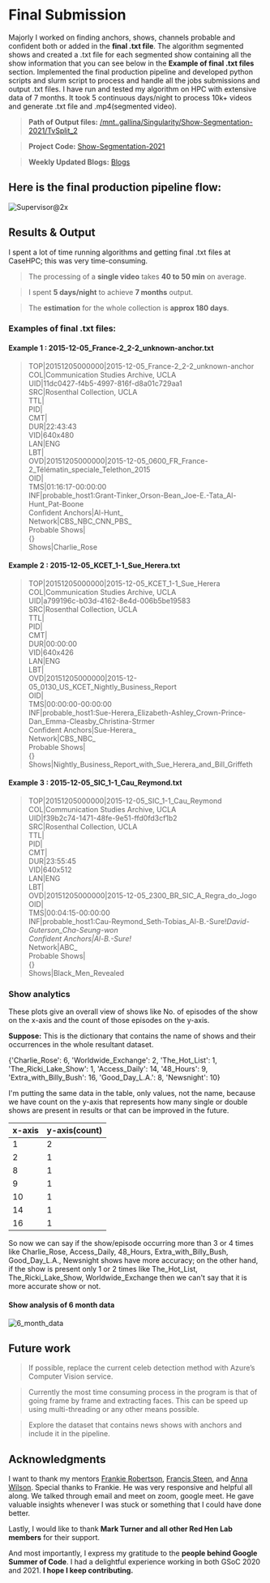 # Final Submission

Majorly I worked on finding anchors, shows, channels probable and confident both or added in the **final .txt file**. The algorithm segmented shows and created a .txt file for each segmented show containing all the show information that you can see below in the **Example of final .txt files** section. Implemented the final production pipeline and developed python scripts and slurm script to process and handle all the jobs submissions and output .txt files. I have run and tested my algorithm on HPC with extensive data of 7 months. It took 5 continuous days/night to process 10k+ videos and generate .txt file and .mp4(segmented video).
 
> **Path of Output files:** [/mnt..gallina/Singularity/Show-Segmentation-2021/TvSplit_2]()

> **Project Code:** [Show-Segmentation-2021](https://github.com/EdOates84/Show-Segmentation-2021)

> **Weekly Updated Blogs:** [Blogs](https://edoates84.github.io/)

## Here is the final production pipeline flow:

![Supervisor@2x](https://user-images.githubusercontent.com/46043645/129532906-cedbbc32-90cd-4982-8809-87f44da5799d.png)


## Results & Output

I spent a lot of time running algorithms and getting final .txt files at CaseHPC; this was very time-consuming. 
> The processing of a **single video** takes **40 to 50 min** on average.

> I spent **5 days/night** to achieve **7 months** output.

> The **estimation** for the whole collection is **approx 180 days**.

### Examples of final .txt files:

#### Example 1 : 2015-12-05_France-2_2-2_unknown-anchor.txt

>TOP|20151205000000|2015-12-05_France-2_2-2_unknown-anchor<br>
COL|Communication Studies Archive, UCLA<br>
UID|11dc0427-f4b5-4997-816f-d8a01c729aa1<br>
SRC|Rosenthal Collection, UCLA<br>
TTL|<br>
PID|<br>
CMT|<br>
DUR|22:43:43<br>
VID|640x480<br>
LAN|ENG<br>
LBT|<br>
OVD|20151205000000|2015-12-05_0600_FR_France-2_Télématin_speciale_Telethon_2015<br>
OID|<br>
TMS|01:16:17-00:00:00<br>
INF|probable_host1:Grant-Tinker_Orson-Bean_Joe-E.-Tata_Al-Hunt_Pat-Boone<br>
Confident Anchors|Al-Hunt_<br>
Network|CBS_NBC_CNN_PBS_<br>
Probable Shows| <br>
{}<br>
Shows|Charlie_Rose<br>


#### Example 2 : 2015-12-05_KCET_1-1_Sue_Herera.txt

>TOP|20151205000000|2015-12-05_KCET_1-1_Sue_Herera<br>
COL|Communication Studies Archive, UCLA<br>
UID|a799196c-b03d-4162-8e4d-006b5be19583<br>
SRC|Rosenthal Collection, UCLA<br>
TTL|<br>
PID|<br>
CMT|<br>
DUR|00:00:00<br>
VID|640x426<br>
LAN|ENG<br>
LBT|<br>
OVD|20151205000000|2015-12-05_0130_US_KCET_Nightly_Business_Report<br>
OID|<br>
TMS|00:00:00-00:00:00<br>
INF|probable_host1:Sue-Herera_Elizabeth-Ashley_Crown-Prince-Dan_Emma-Cleasby_Christina-Strmer<br>
Confident Anchors|Sue-Herera_<br>
Network|CBS_NBC_<br>
Probable Shows| <br>
{}<br>
Shows|Nightly_Business_Report_with_Sue_Herera_and_Bill_Griffeth<br>


#### Example 3 : 2015-12-05_SIC_1-1_Cau_Reymond.txt

>TOP|20151205000000|2015-12-05_SIC_1-1_Cau_Reymond<br>
COL|Communication Studies Archive, UCLA<br>
UID|f39b2c74-1471-48fe-9e51-ffd0fd3cf1b2<br>
SRC|Rosenthal Collection, UCLA<br>
TTL|<br>
PID|<br>
CMT|<br>
DUR|23:55:45<br>
VID|640x512<br>
LAN|ENG<br>
LBT|<br>
OVD|20151205000000|2015-12-05_2300_BR_SIC_A_Regra_do_Jogo<br>
OID|<br>
TMS|00:04:15-00:00:00<br>
INF|probable_host1:Cau-Reymond_Seth-Tobias_Al-B.-Sure!_David-Guterson_Cha-Seung-won<br>
Confident Anchors|Al-B.-Sure!_<br>
Network|ABC_<br>
Probable Shows| <br>
{}<br>
Shows|Black_Men_Revealed<br>


### Show analytics

These plots give an overall view of shows like No. of episodes of the show on the x-axis and the count of those episodes on the y-axis.

**Suppose:** This is the dictionary that contains the name of shows and their occurrences in the whole resultant dataset. 

{'Charlie_Rose': 6, 'Worldwide_Exchange': 2, 'The_Hot_List': 1, 'The_Ricki_Lake_Show': 1, 'Access_Daily': 14, '48_Hours': 9, 'Extra_with_Billy_Bush': 16, 'Good_Day_L.A.': 8, 'Newsnight': 10}

I'm putting the same data in the table, only values, not the name, because we have count on the y-axis that represents how many single or double shows are present in results or that can be improved in the future.

| x-axis      | y-axis(count) |
| ----------- | ----------- |
| 1           | 2           |
| 2           | 1           |
| 8           | 1           |
| 9           | 1           |
| 10          | 1           |
| 14          | 1           |
| 16          | 1           |

So now we can say if the show/episode occurring more than 3 or 4 times like Charlie_Rose, Access_Daily, 48_Hours, Extra_with_Billy_Bush, Good_Day_L.A., Newsnight shows have more accuracy; on the other hand, if the show is present only 1 or 2 times like The_Hot_List, The_Ricki_Lake_Show, Worldwide_Exchange then we can't say that it is more accurate show or not.

#### Show analysis of 6 month data

![6_month_data](https://user-images.githubusercontent.com/46043645/129873297-55b70ca3-c631-4dd0-9972-717c0f5a495e.png)



## Future work
> If possible, replace the current celeb detection method with Azure’s Computer Vision service.

> Currently the most time consuming process in the program is that of going frame by frame and extracting faces. This can be speed up using multi-threading or any other means possible.

> Explore the dataset that contains news shows with anchors and include it in the pipeline.


## Acknowledgments

I want to thank my mentors [Frankie Robertson](http://frankie.robertson.name/), [Francis Steen](https://comm.ucla.edu/person/francis-steen/), and [Anna Wilson](https://www.rees.ox.ac.uk/people/dr-anna-wilson). Special thanks to Frankie. He was very responsive and helpful all along. We talked through email and meet on zoom, google meet. He gave valuable insights whenever I was stuck or something that I could have done better.

Lastly, I would like to thank **Mark Turner and all other Red Hen Lab members** for their support.

And most importantly, I express my gratitude to the **people behind Google Summer of Code**. I had a delightful experience working in both GSoC 2020 and 2021. **I hope I keep contributing.**


